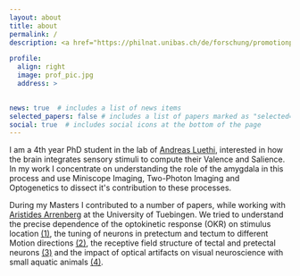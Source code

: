```yaml
---
layout: about
title: about
permalink: /
description: <a href="https://philnat.unibas.ch/de/forschung/promotionphd/">University of Basel</a> <a href="https://www.fmi.ch/">Friedrich Miescher Institute for Biomedical Research</a>. 

profile:
  align: right
  image: prof_pic.jpg
  address: >
    

news: true  # includes a list of news items
selected_papers: false # includes a list of papers marked as "selected={true}"
social: true  # includes social icons at the bottom of the page
---
```


I am a 4th year PhD student in the lab of [Andreas Luethi](https://www.fmi.ch/research-groups/groupleader.html?group=35), interested in how the brain integrates sensory stimuli to compute their Valence and Salience. In my work I concentrate on understanding the role of the amygdala in this process and use Miniscope Imaging, Two-Photon Imaging and Optogenetics to dissect it's contribution to these processes.

During my Masters I contributed to a number of papers, while working with [Aristides Arrenberg](https://arrenberg-lab.de/) at the University of Tuebingen. We tried to understand the precise dependence of the optokinetic response (OKR) on stimulus location [(1)](https://elifesciences.org/articles/63355v1), the tuning of neurons in pretectum and tectum to different Motion directions [(2)](https://bmcbiol.biomedcentral.com/articles/10.1186/s12915-019-0648-2), the receptive field structure of tectal and pretectal neurons [(3)](https://www.cell.com/cell-reports/pdf/S2211-1247(19)31681-X.pdf) and the impact of optical artifacts on visual neuroscience with small aquatic animals [(4)](https://www.nature.com/articles/s41598-021-81904-2).
